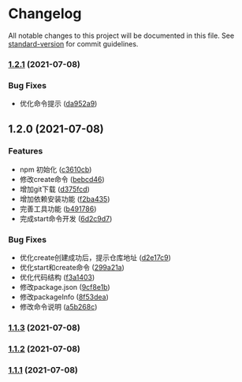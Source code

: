 # Changelog

All notable changes to this project will be documented in this file. See [standard-version](https://github.com/conventional-changelog/standard-version) for commit guidelines.

### [1.2.1](https://github.com/eliduty/fes-cli/compare/v1.2.0...v1.2.1) (2021-07-08)


### Bug Fixes

* 优化命令提示 ([da952a9](https://github.com/eliduty/fes-cli/commit/da952a9a188204443b136733b300549075477779))

## 1.2.0 (2021-07-08)


### Features

* npm 初始化 ([c3610cb](https://github.com/eliduty/fes-cli/commit/c3610cb3198c9b8e09879e52d76578d86ffee312))
* 修改create命令 ([bebcd46](https://github.com/eliduty/fes-cli/commit/bebcd46da96c5597b16e6f5e6fc18ff8b51769ea))
* 增加git下载 ([d375fcd](https://github.com/eliduty/fes-cli/commit/d375fcdb6d37453571a78df711f7d4abbee1c7f0))
* 增加依赖安装功能 ([f2ba435](https://github.com/eliduty/fes-cli/commit/f2ba4356a1287035e58d77e1be6c3cb1fd219948))
* 完善工具功能 ([b491786](https://github.com/eliduty/fes-cli/commit/b491786b358716a323181a8c2172295957006cea))
* 完成start命令开发 ([6d2c9d7](https://github.com/eliduty/fes-cli/commit/6d2c9d752a847bfd75b284ca9e8fc74ec83c1848))


### Bug Fixes

* 优化create创建成功后，提示仓库地址 ([d2e17c9](https://github.com/eliduty/fes-cli/commit/d2e17c9de3f7942ad97be997c8f62932f4a914c3))
* 优化start和create命令 ([299a21a](https://github.com/eliduty/fes-cli/commit/299a21a8fe9d458056bf2938a6e8f9358d51f247))
* 优化代码结构 ([f3a1403](https://github.com/eliduty/fes-cli/commit/f3a1403bbe7ef1ef0bb77931c8376f18486216f6))
* 修改package.json ([9cf8e1b](https://github.com/eliduty/fes-cli/commit/9cf8e1bffa9fc796b90970a7b8ba6a19e7621922))
* 修改packageInfo ([8f53dea](https://github.com/eliduty/fes-cli/commit/8f53dea7036bc1777c59c4cfdf6810bdb53e18da))
* 修改命令说明 ([a5b268c](https://github.com/eliduty/fes-cli/commit/a5b268c12cc3f664e3f83767497bda56ee0b4cfe))

### [1.1.3](https://github.com/eliduty/fes-cli/compare/v1.1.2...v1.1.3) (2021-07-08)

### [1.1.2](https://github.com/eliduty/fes-cli/compare/v1.1.1...v1.1.2) (2021-07-08)

### [1.1.1](https://github.com/eliduty/fes-cli/compare/v1.1.0...v1.1.1) (2021-07-08)
